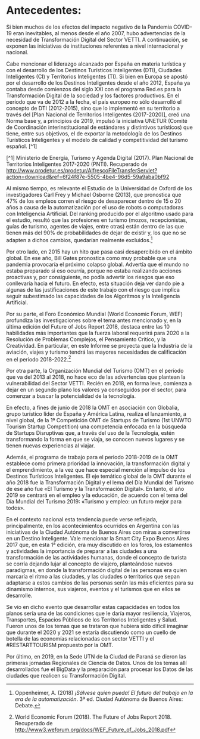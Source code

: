 
# Antecedentes:

Si bien muchos de los efectos del impacto negativo de la Pandemia COVID-19 eran
inevitables, al menos desde el año 2007, hubo advertencias de la necesidad de
Transformación Digital del Sector VETTI. A continuación, se exponen las
iniciativas de instituciones referentes a nivel internacional y nacional.

Cabe mencionar el liderazgo alcanzado por España en materia turística y con el
desarrollo de los Destinos Turísticos Inteligentes (DTI), Ciudades Inteligentes
(CI) y Territorios Inteligentes (TI). Si bien en Europa se apostó por el
desarrollo de los Destinos Inteligentes desde el año 2012, España ya contaba
desde comienzos del siglo XXI con el programa Red.es para la Transformación
Digital de la sociedad y los factores productivos. En el período que va de 2012
a la fecha, el país europeo no sólo desarrolló el concepto de DTI (2012-2015),
sino que lo implementó en su territorio a través del [Plan Nacional de
Territorios Inteligentes (2017-2020)], creó una Norma base y, a principios de
2019, impulsó la iniciativa UNETUR (Comité de Coordinación interinstitucional de
estándares y distintivos turísticos) que tiene, entre sus objetivos, el de
exportar la metodología de los Destinos Turísticos Inteligentes y el modelo de
calidad y competitividad del turismo español. [^1]

[^1] Ministerio de Energía, Turismo y Agenda Digital (2017). Plan Nacional de Territorios Inteligentes 2017-2020 (PNTI). Recuperado de http://www.prodetur.es/prodetur/AlfrescoFileTransferServlet?action=download&ref=6f24f87e-5505-4be4-96d5-59a9aba0bf92 

Al mismo tiempo, es relevante el Estudio de la Universidad de Oxford de los
investigadores Carl Frey y Michael Osborne (2013), que pronostica que 47% de los
empleos corren el riesgo de desaparecer dentro de 15 o 20 años a causa de la
automatización por el uso de robots o computadoras con Inteligencia Artificial.
Del ranking producido por el algoritmo usado para el estudio, resultó que las
profesiones en turismo (mozos, recepcionistas, guías de turismo, agentes de
viajes, entre otras) están dentro de las que tienen más del 90% de
probabilidades de dejar de existir y, los que no se adapten a dichos cambios,
quedarían realmente excluidos.[^2]

[^2]: Oppenheimer, A. (2018) *¡Sálvese quien pueda! El futuro del trabajo en la
    era de la automatización*. 3ª ed. Ciudad Autónoma de Buenos Aires: Debate.

Por otro lado, en 2015 hay un hito que pasa casi desapercibido en el ámbito
global. En ese año, Bill Gates pronostica como muy probable que una pandemia
provocaría el próximo colapso global. Advertía que el mundo no estaba preparado
si eso ocurría, porque no estaba realizando acciones proactivas y, por
consiguiente, no podía advertir los riesgos que eso conllevaría hacia el futuro.
En efecto, esta situación deja ver dando pie a algunas de las justificaciones de
este trabajo con el riesgo que implica seguir subestimado las capacidades de los
Algoritmos y la Inteligencia Artificial.

Por su parte, el Foro Económico Mundial (World Economic Forum, WEF) profundiza
las investigaciones sobre el tema antes mencionado y, en la última edición del
Future of Jobs Report 2018, destaca entre las 10 habilidades más importantes que
la fuerza laboral requerirá para 2020 a la Resolución de Problemas Complejos, el
Pensamiento Crítico, y la Creatividad. En particular, en este Informe se
proyecta que la Industria de la aviación, viajes y turismo tendrá las mayores
necesidades de calificación en el período 2018-2022.[^3]

[^3]: World Economic Forum (2018). The Future of Jobs Report 2018. Recuperado de
    http://www3.weforum.org/docs/WEF_Future_of_Jobs_2018.pdf

Por otra parte, la Organización Mundial del Turismo (OMT) en el período que va
del 2013 al 2018, no hace eco de las advertencias que plantean la vulnerabilidad
del Sector VETTI. Recién en 2018, en forma leve, comienza a dejar en un segundo
plano los valores ya conseguidos por el sector, para comenzar a buscar la
potencialidad de la tecnología.

En efecto, a fines de junio de 2018 la OMT en asociación con Globalia, grupo
turístico líder de España y América Latina, realiza el lanzamiento, a nivel
global, de la 1ª Competición OMT de Startups de Turismo (1st UNWTO Tourism
Startup Competition) una competencia enfocada en la búsqueda de Startups
Disruptivas que, a través del uso de la Tecnología, estén transformando la forma
en que se viaja, se conocen nuevos lugares y se tienen nuevas experiencias al
viajar.

Además, el programa de trabajo para el periodo 2018-2019 de la OMT establece
como primera prioridad la innovación, la transformación digital y el
emprendimiento, a la vez que hace especial mención al impulso de los Destinos
Turísticos Inteligentes. El eje temático global de la OMT durante el año 2018
fue la Transformación Digital y el lema del Día Mundial del Turismo de ese año
fue «El Turismo y la Transformación Digital». En tanto, el año 2019 se centrará
en el empleo y la educación, de acuerdo con el tema del Día Mundial del Turismo
2019: «Turismo y empleo: un futuro mejor para todos».

En el contexto nacional esta tendencia puede verse reflejada, principalmente, en
los acontecimientos ocurridos en Argentina con las iniciativas de la Ciudad
Autónoma de Buenos Aires con miras a convertirse en un Destino Inteligente. Vale
mencionar la Smart City Expo Buenos Aires 2017 que, en esta 1ª edición, era muy
discutido en los foros, los estamentos y actividades la importancia de preparar
a las ciudades a una transformación de las actividades humanas, donde el
concepto de turista se corría dejando lujar al concepto de viajero, planteándose
nuevos paradigmas, en donde la transformación digital de las personas era quien
marcaría el ritmo a las ciudades, y las ciudades o territorios que sepan
adaptarse a estos cambios de las personas serán las más eficientes para su
dinamismo internos, sus viajeros, eventos y el turismos que en ellos se
desarrolle.

Se vio en dicho evento que desarrollar estas capacidades en todos los planos
sería una de las condiciones que le daría mayor resiliencia, Viajeros,
Transportes, Espacios Públicos de los Territorios Inteligentes y Salud. Fueron
unos de los temas que se trataron que hubiera sido difícil imaginar que durante
el 2020 y 2021 se estaría discutiendo como un cuello de botella de las economías
relacionadas con sector VETTI y el \#RESTARTTOURISM propuesto por la OMT.

Por último, en 2019, en la Sede UTN de la Ciudad de Paraná se dieron las
primeras jornadas Regionales de Ciencia de Datos. Unos de los temas allí
desarrollados fue el BigData y la preparación para procesar los Datos de las
ciudades que realicen su Transformación Digital.
